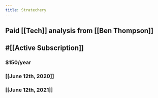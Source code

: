 ```yaml
---
title: Stratechery
---
```


## Paid [[Tech]] analysis from [[Ben Thompson]]

## #[[Active Subscription]]
### $150/year

### [[June 12th, 2020]]

### [[June 12th, 2021]]
